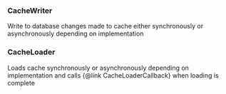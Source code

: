 ### CacheWriter
Write to database changes made to cache either synchronously or asynchronously depending on implementation
 
### CacheLoader
Loads cache synchronously or asynchronously depending on implementation and calls {@link CacheLoaderCallback} when loading is complete
